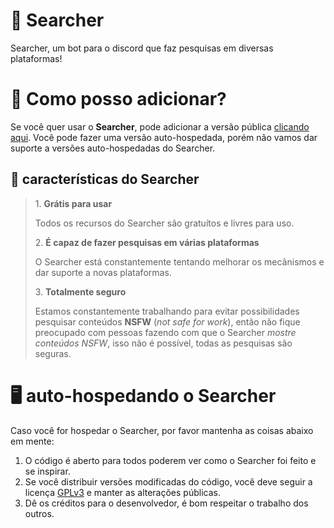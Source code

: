 # 🔎 Searcher 
Searcher, um bot para o discord que faz pesquisas em diversas plataformas!

# 🧐 Como posso adicionar?
Se você quer usar o **Searcher**, pode adicionar a versão pública [clicando aqui](https://discord.com/api/oauth2/authorize?client_id=886046032616624138&permissions=277092879424&scope=bot%20applications.commands).
Você pode fazer uma versão auto-hospedada, porém não vamos dar suporte a versões auto-hospedadas do Searcher.
## 📃 características do Searcher
> 1\. **Grátis para usar**
> 
> Todos os recursos do Searcher são gratuítos e livres para uso.
> 
> 2\. **É capaz de fazer pesquisas em várias plataformas**
> 
> O Searcher está constantemente tentando melhorar os mecânismos e dar suporte a novas plataformas.
> 
> 3\. **Totalmente seguro**
> 
> Estamos constantemente trabalhando para evitar possibilidades pesquisar conteúdos **NSFW** (*not safe for work*), então não fique preocupado com pessoas fazendo com que o Searcher *mostre conteúdos NSFW*, isso não é possível, todas as pesquisas são seguras.

# 🖥️ auto-hospedando o Searcher
Caso você for hospedar o Searcher, por favor mantenha as coisas abaixo em mente:
1. O código é aberto para todos poderem ver como o Searcher foi feito e se inspirar.
2. Se você distribuir versões modificadas do código, você deve seguir a licença [GPLv3](https://www.gnu.org/licenses/gpl-3.0.pt-br.html) e manter as alterações públicas.
3. Dê os créditos para o desenvolvedor, é bom respeitar o trabalho dos outros.
